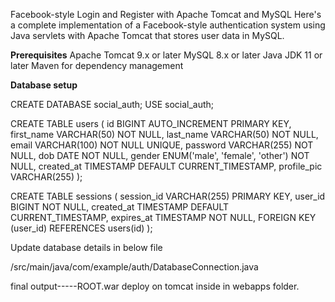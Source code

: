 Facebook-style Login and Register with Apache Tomcat and MySQL
Here's a complete implementation of a Facebook-style authentication system using Java servlets with Apache Tomcat that stores user data in MySQL.


**Prerequisites**
Apache Tomcat 9.x or later
MySQL 8.x or later
Java JDK 11 or later
Maven for dependency management

**Database setup**

CREATE DATABASE social_auth;
USE social_auth;

CREATE TABLE users (
    id BIGINT AUTO_INCREMENT PRIMARY KEY,
    first_name VARCHAR(50) NOT NULL,
    last_name VARCHAR(50) NOT NULL,
    email VARCHAR(100) NOT NULL UNIQUE,
    password VARCHAR(255) NOT NULL,
    dob DATE NOT NULL,
    gender ENUM('male', 'female', 'other') NOT NULL,
    created_at TIMESTAMP DEFAULT CURRENT_TIMESTAMP,
    profile_pic VARCHAR(255)
);

CREATE TABLE sessions (
    session_id VARCHAR(255) PRIMARY KEY,
    user_id BIGINT NOT NULL,
    created_at TIMESTAMP DEFAULT CURRENT_TIMESTAMP,
    expires_at TIMESTAMP NOT NULL,
    FOREIGN KEY (user_id) REFERENCES users(id)
);


Update database details in below file

/src/main/java/com/example/auth/DatabaseConnection.java

final output-----ROOT.war
deploy on tomcat inside in webapps folder.


